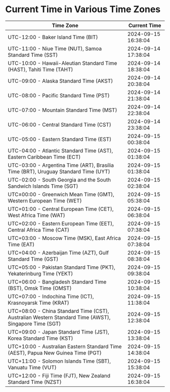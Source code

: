 # Current Time in Various Time Zones

| Time Zone | Current Time |
|-----------|--------------|
| UTC-12:00 - Baker Island Time (BIT) | 2024-09-15 16:38:04 |
| UTC-11:00 - Niue Time (NUT), Samoa Standard Time (SST) | 2024-09-14 17:38:04 |
| UTC-10:00 - Hawaii-Aleutian Standard Time (HAST), Tahiti Time (TAHT) | 2024-09-14 18:38:04 |
| UTC-09:00 - Alaska Standard Time (AKST) | 2024-09-14 20:38:04 |
| UTC-08:00 - Pacific Standard Time (PST) | 2024-09-14 21:38:04 |
| UTC-07:00 - Mountain Standard Time (MST) | 2024-09-14 22:38:04 |
| UTC-06:00 - Central Standard Time (CST) | 2024-09-14 23:38:04 |
| UTC-05:00 - Eastern Standard Time (EST) | 2024-09-15 00:38:04 |
| UTC-04:00 - Atlantic Standard Time (AST), Eastern Caribbean Time (ECT) | 2024-09-15 01:38:04 |
| UTC-03:00 - Argentina Time (ART), Brasília Time (BRT), Uruguay Standard Time (UYT) | 2024-09-15 01:38:04 |
| UTC-02:00 - South Georgia and the South Sandwich Islands Time (SGT) | 2024-09-15 02:38:04 |
| UTC±00:00 - Greenwich Mean Time (GMT), Western European Time (WET) | 2024-09-15 05:38:04 |
| UTC+01:00 - Central European Time (CET), West Africa Time (WAT) | 2024-09-15 06:38:04 |
| UTC+02:00 - Eastern European Time (EET), Central Africa Time (CAT) | 2024-09-15 07:38:04 |
| UTC+03:00 - Moscow Time (MSK), East Africa Time (EAT) | 2024-09-15 07:38:04 |
| UTC+04:00 - Azerbaijan Time (AZT), Gulf Standard Time (GST) | 2024-09-15 08:38:04 |
| UTC+05:00 - Pakistan Standard Time (PKT), Yekaterinburg Time (YEKT) | 2024-09-15 09:38:04 |
| UTC+06:00 - Bangladesh Standard Time (BST), Omsk Time (OMST) | 2024-09-15 10:38:04 |
| UTC+07:00 - Indochina Time (ICT), Krasnoyarsk Time (KRAT) | 2024-09-15 11:38:04 |
| UTC+08:00 - China Standard Time (CST), Australian Western Standard Time (AWST), Singapore Time (SGT) | 2024-09-15 12:38:04 |
| UTC+09:00 - Japan Standard Time (JST), Korea Standard Time (KST) | 2024-09-15 13:38:04 |
| UTC+10:00 - Australian Eastern Standard Time (AEST), Papua New Guinea Time (PGT) | 2024-09-15 14:38:04 |
| UTC+11:00 - Solomon Islands Time (SBT), Vanuatu Time (VUT) | 2024-09-15 15:38:04 |
| UTC+12:00 - Fiji Time (FJT), New Zealand Standard Time (NZST) | 2024-09-15 16:38:04 |
